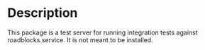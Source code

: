 # Description

This package is a test server for running integration tests against roadblocks.service. It is not meant to be installed.
